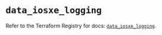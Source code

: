 # `data_iosxe_logging`

Refer to the Terraform Registry for docs: [`data_iosxe_logging`](https://registry.terraform.io/providers/ciscodevnet/iosxe/0.9.3/docs/data-sources/logging).
